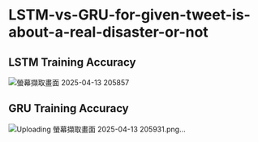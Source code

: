 # LSTM-vs-GRU-for-given-tweet-is-about-a-real-disaster-or-not

## LSTM Training Accuracy
![螢幕擷取畫面 2025-04-13 205857](https://github.com/user-attachments/assets/91898fd1-7985-4cb1-af1e-924a02bd0b79)

## GRU Training Accuracy
![Uploading 螢幕擷取畫面 2025-04-13 205931.png…]()
